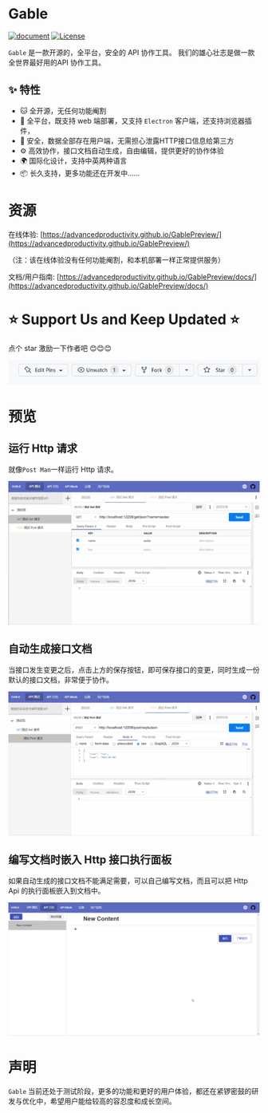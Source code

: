 # Gable
[![document][document-image]][document-link]
[![License][license-badge]](LICENSE.md)

[license]: https://github.com/AdvancedProductivity/Gable/blob/main/LICENSE
[license-badge]: https://img.shields.io/badge/license-Apache%202-blue

[document-image]: https://github.com/AdvancedProductivity/Gable/actions/workflows/vuepress-deploy.yml/badge.svg
[document-link]: https://advancedproductivity.github.io/Gable/

`Gable` 是一款开源的，全平台，安全的 API 协作工具。
我们的雄心壮志是做一款全世界最好用的API 协作工具。

## ✨ 特性

- 🐱‍‍ 全开源，无任何功能阉割
- 🎨 全平台，既支持 web 端部署，又支持 `Electron` 客户端，还支持浏览器插件，
- 🌈 安全，数据全部存在用户端，无需担心泄露HTTP接口信息给第三方
- ⚙️ 高效协作，接口文档自动生成，自由编辑，提供更好的协作体验
- 🌍️ 国际化设计，支持中英两种语言
- 📦️ 长久支持，更多功能还在开发中......

# 资源

在线体验: [https://advancedproductivity.github.io/GablePreview/](https://advancedproductivity.github.io/GablePreview/)

（注：该在线体验没有任何功能阉割，和本机部署一样正常提供服务）

文档/用户指南: [https://advancedproductivity.github.io/GablePreview/docs/](https://advancedproductivity.github.io/GablePreview/docs/)

# :star: Support Us and Keep Updated :star:

点个 star 激励一下作者吧 😊😊😊

![ star me](./assets/StarMe.gif)

# 预览

## 运行 Http 请求
就像`Post Man`一样运行 Http 请求。

![ 运行HTTP 动画效果](./assets/RunHttp.gif)


## 自动生成接口文档
当接口发生变更之后，点击上方的保存按钮，即可保存接口的变更，同时生成一份默认的接口文档，非常便于协作。

![ 自动生成接口文档 动画效果](./assets/DocAutoGenerate.gif)

## 编写文档时嵌入 Http 接口执行面板

如果自动生成的接口文档不能满足需要，可以自己编写文档，而且可以把 Http Api 的执行面板嵌入到文档中。

![ 嵌入 Http 接口执行面板到文件中](./assets/DocFreeEdit.gif)

# 声明

`Gable` 当前还处于测试阶段，更多的功能和更好的用户体验，都还在紧锣密鼓的研发与优化中，希望用户能给较高的容忍度和成长空间。
